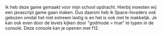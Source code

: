 Ik heb deze game gemaakt voor mijn school opdracht. Hierbij moesten wij een javascript game gaan maken. Dus daarom heb ik Space-Invaders ook gekozen omdat het niet extreem lastig is en het is ook niet te makkelijk. Je kan ook even door de levels kijken door "godmode = true" te typen in de console. Deze console kan je openen met f12.
